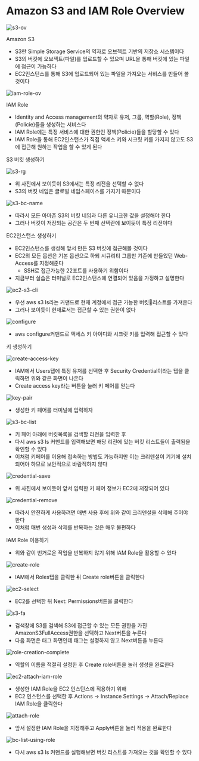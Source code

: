 # Amazon S3 and IAM Role Overview

![s3-ov](./img/s3-ov.png)

Amazon S3
* S3란 Simple Storage Service의 약자로 오브젝트 기반의 저장소 시스템이다
* S3의 버킷에 오브젝트(파일)를 업로드할 수 있으며 URL을 통해 버킷에 있는 파일에 접근이 가능하다
* EC2인스턴스를 통해 S3에 업로드되어 있는 파일을 가져오는 서비스를 만들어 볼 것이다

![iam-role-ov](./img/iam-role-ov.png)

IAM Role
* Identity and Access management의 약자로 유저, 그룹, 역할(Role), 정책(Policie)들을 생성하는 서비스다
* IAM Role에는 특정 서비스에 대한 권한인 정책(Policie)들을 할당할 수 있다
* IAM Role을 통해 EC2인스턴스가 직접 액세스 키와 시크릿 키를 가지지 않고도 S3에 접근해 원하는 작업을 할 수 있게 된다 

S3 버킷 생성하기

![s3-rg](./img/s3-rg.png)
* 위 사진에서 보이듯이 S3에서는 특정 리전을 선택할 수 없다
* S3의 버킷 네임은 글로벌 네임스페이스를 가지기 때문이다

![s3-bc-name](./img/s3-bc-name.png)
* 따라서 모든 아마존 S3의 버킷 네임과 다른 유니크한 값을 설정해야 한다
* 그러나 버킷이 저장되는 공간은 두 번째 선택란에 보이듯이 특정 리전이다

EC2인스턴스 생성하기
* EC2인스턴스를 생성해 앞서 만든 S3 버킷에 접근해볼 것이다
* EC2의 모든 옵션은 기본 옵션으로 하되 시큐리티 그룹만 기존에 만들었던 Web-Access를 지정해준다
  - SSH로 접근가능한 22포트를 사용하기 위함이다
* 지금부터 실습은 터미널로 EC2인스턴스에 연결되어 있음을 가정하고 설명한다

![ec2-s3-cli](./img/ec2-s3-cli.png)
* 우선 aws s3 ls라는 커맨드로 현재 계정에서 접근 가능한 버킷리스트를 가져온다
* 그러나 보이듯이 현재로서는 접근할 수 있는 권한이 없다

![configure](./img/configure.png)
* aws configure커맨드로 액세스 키 아이디와 시크릿 키를 입력해 접근할 수 있다

키 생성하기

![create-access-key](./img/create-access-key.png)
* IAM에서 Users탭에 특정 유저를 선택한 후 Security Credential이라는 탭을 클릭하면 위와 같은 화면이 나온다
* Create access key라는 버튼을 눌러 키 페어를 얻는다

![key-pair](./img/key-pair.png)
* 생성한 키 페어를 터미널에 입력하자

![s3-bc-list](./img/s3-bc-list.png)
* 키 페어 아래에 버킷목록을 검색할 리전을 입력한 후 
* 다시 aws s3 ls 커맨드를 입력해보면 해당 리전에 있는 버킷 리스트들이 출력됨을 확인할 수 있다
* 이처럼 키페어를 이용해 접속하는 방법도 가능하지만 이는 크리덴셜이 기기에 설치되어야 하므로 보안적으로 바람직하지 않다

![credential-save](./img/credential-save.png)
* 위 사진에서 보이듯이 앞서 입력한 키 페어 정보가 EC2에 저장되어 있다

![credential-remove](./img/credential-remove.png)
* 따라서 안전하게 사용하려면 매번 사용 후에 위와 같이 크리덴셜을 삭제해 주어야 한다
* 이처럼 매번 생성과 삭제를 반복하는 것은 매우 불편하다

IAM Role 이용하기
* 위와 같이 번거로운 작업을 반복하지 않기 위해 IAM Role을 활용할 수 있다

![create-role](./img/create-role.png)
* IAM에서 Roles탭을 클릭한 뒤 Create role버튼을 클릭한다

![ec2-select](./img/ec2-select.png)
* EC2를 선택한 뒤 Next: Permissions버튼을 클릭한다

![s3-fa](./img/s3-fa)
* 검색창에 S3를 검색해 S3에 접근할 수 있는 모든 권한을 가진 AmazonS3FullAccess권한을 선택하고 Next버튼을 누른다
* 다음 화면은 태그 화면인데 태그는 설정하지 않고 Next버튼을 누른다

![role-creation-complete](./img/role-creation-complete.png)
* 역할의 이름을 적절히 설정한 후 Create role버튼을 눌러 생성을 완료한다

![ec2-attach-iam-role](./img/ec2-attach-iam-role.png)
* 생성한 IAM Role을 EC2 인스턴스에 적용하기 위해
* EC2 인스턴스를 선택한 후 Actions -> Instance Settings -> Attach/Replace IAM Role을 클릭한다

![attach-role](./img/attach-role.png)
* 앞서 설정한 IAM Role을 지정해주고 Apply버튼을 눌러 적용을 완료한다

![bc-list-using-role](./img/bc-list-using-role.png)
* 다시 aws s3 ls 커맨드를 실행해보면 버킷 리스트를 가져오는 것을 확인할 수 있다